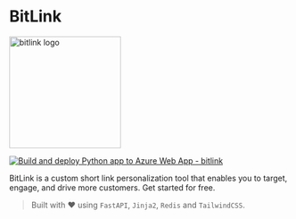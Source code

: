 # BitLink

<img src="https://user-images.githubusercontent.com/82800805/210365051-fb298d68-596b-4343-9106-80e63c431a56.png" alt = "bitlink logo" height = "200px">

[![Build and deploy Python app to Azure Web App - bitlink](https://github.com/timmy-oss/bitlink/actions/workflows/main_bitlink.yml/badge.svg)](https://github.com/timmy-oss/bitlink/actions/workflows/main_bitlink.yml)


BitLink is a custom short link personalization tool that enables you to target, engage, and drive more customers. Get started for free.

> Built with ❤️ using `FastAPI`, `Jinja2`, `Redis` and `TailwindCSS`. 
